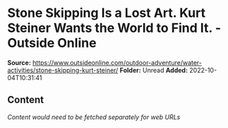 # Stone Skipping Is a Lost Art. Kurt Steiner Wants the World to Find It. - Outside Online

**Source:** https://www.outsideonline.com/outdoor-adventure/water-activities/stone-skipping-kurt-steiner/
**Folder:** Unread
**Added:** 2022-10-04T10:31:41




## Content
*Content would need to be fetched separately for web URLs*
